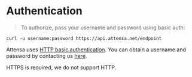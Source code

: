 # Authentication

> To authorize, pass your username and password using basic auth:

```shell
curl -u username:password https://api.attensa.net/endpoint
```

Attensa uses [HTTP basic authentication](https://en.wikipedia.org/wiki/Basic_access_authentication).  You can obtain a username and password by contacting us [here](http://attensa.com/contact-us/).

HTTPS is required, we do not support HTTP.